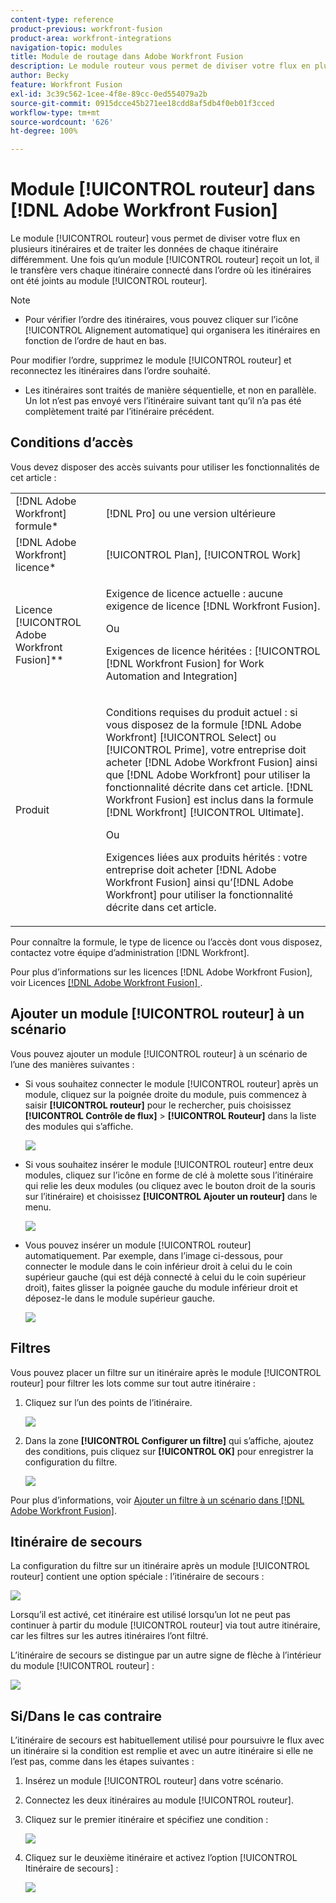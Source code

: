 ```yaml
---
content-type: reference
product-previous: workfront-fusion
product-area: workfront-integrations
navigation-topic: modules
title: Module de routage dans Adobe Workfront Fusion
description: Le module routeur vous permet de diviser votre flux en plusieurs itinéraires et de traiter les données de chaque itinéraire différemment. Une fois qu’un module routeur reçoit un lot, il le transfère vers chaque itinéraire connecté dans l’ordre où les itinéraires ont été joints au module routeur.
author: Becky
feature: Workfront Fusion
exl-id: 3c39c562-1cee-4f8e-89cc-0ed554079a2b
source-git-commit: 0915dcce45b271ee18cdd8af5db4f0eb01f3cced
workflow-type: tm+mt
source-wordcount: '626'
ht-degree: 100%

---
```


# Module [!UICONTROL routeur] dans [!DNL Adobe Workfront Fusion]

Le module [!UICONTROL routeur] vous permet de diviser votre flux en plusieurs itinéraires et de traiter les données de chaque itinéraire différemment. Une fois qu’un module [!UICONTROL routeur] reçoit un lot, il le transfère vers chaque itinéraire connecté dans l’ordre où les itinéraires ont été joints au module [!UICONTROL routeur].

>[!NOTE]
>
>* Pour vérifier l’ordre des itinéraires, vous pouvez cliquer sur l’icône [!UICONTROL Alignement automatique] qui organisera les itinéraires en fonction de l’ordre de haut en bas.
>
>  Pour modifier l’ordre, supprimez le module [!UICONTROL routeur] et reconnectez les itinéraires dans l’ordre souhaité.
>
>* Les itinéraires sont traités de manière séquentielle, et non en parallèle. Un lot n’est pas envoyé vers l’itinéraire suivant tant qu’il n’a pas été complètement traité par l’itinéraire précédent.
>



## Conditions d’accès

Vous devez disposer des accès suivants pour utiliser les fonctionnalités de cet article :

<table style="table-layout:auto">
 <col> 
 <col> 
 <tbody> 
  <tr> 
    <td role="rowheader">[!DNL Adobe Workfront] formule*</td> 
   <td> <p>[!DNL Pro] ou une version ultérieure</p> </td> 
  </tr> 
  <tr data-mc-conditions=""> 
   <td role="rowheader">[!DNL Adobe Workfront] licence*</td> 
   <td> <p>[!UICONTROL Plan], [!UICONTROL Work]</p> </td> 
  </tr> 
  <tr> 
   <td role="rowheader">Licence [!UICONTROL Adobe Workfront Fusion]**</td> 
   <td>
   <p>Exigence de licence actuelle : aucune exigence de licence [!DNL Workfront Fusion].</p>
   <p>Ou</p>
   <p>Exigences de licence héritées : [!UICONTROL [!DNL Workfront Fusion] for Work Automation and Integration] </p>
   </td> 
  </tr> 
  <tr> 
   <td role="rowheader">Produit</td> 
   <td>
   <p>Conditions requises du produit actuel : si vous disposez de la formule [!DNL Adobe Workfront] [!UICONTROL Select] ou [!UICONTROL Prime], votre entreprise doit acheter [!DNL Adobe Workfront Fusion] ainsi que [!DNL Adobe Workfront] pour utiliser la fonctionnalité décrite dans cet article. [!DNL Workfront Fusion] est inclus dans la formule [!DNL Workfront] [!UICONTROL Ultimate].</p>
   <p>Ou</p>
   <p>Exigences liées aux produits hérités : votre entreprise doit acheter [!DNL Adobe Workfront Fusion] ainsi qu’[!DNL Adobe Workfront] pour utiliser la fonctionnalité décrite dans cet article.</p>
   </td> 
  </tr> 
 </tbody> 
</table>

Pour connaître la formule, le type de licence ou l’accès dont vous disposez, contactez votre équipe d’administration [!DNL Workfront].

Pour plus d’informations sur les licences [!DNL Adobe Workfront Fusion], voir Licences [[!DNL Adobe Workfront Fusion] ](../../workfront-fusion/get-started/license-automation-vs-integration.md).

## Ajouter un module [!UICONTROL routeur] à un scénario

Vous pouvez ajouter un module [!UICONTROL routeur] à un scénario de l’une des manières suivantes :

* Si vous souhaitez connecter le module [!UICONTROL routeur] après un module, cliquez sur la poignée droite du module, puis commencez à saisir **[!UICONTROL routeur]** pour le rechercher, puis choisissez **[!UICONTROL Contrôle de flux]** > **[!UICONTROL Routeur]** dans la liste des modules qui s’affiche.

  ![](assets/connect-the-router-350x108.png)

* Si vous souhaitez insérer le module [!UICONTROL routeur] entre deux modules, cliquez sur l’icône en forme de clé à molette sous l’itinéraire qui relie les deux modules (ou cliquez avec le bouton droit de la souris sur l’itinéraire) et choisissez **[!UICONTROL Ajouter un routeur]** dans le menu.

  ![](assets/insert-router-350x191.png)

* Vous pouvez insérer un module [!UICONTROL routeur] automatiquement. Par exemple, dans l’image ci-dessous, pour connecter le module dans le coin inférieur droit à celui du le coin supérieur gauche (qui est déjà connecté à celui du le coin supérieur droit), faites glisser la poignée gauche du module inférieur droit et déposez-le dans le module supérieur gauche.

  ![](assets/insert-router-automatically-350x379.png)

## Filtres

Vous pouvez placer un filtre sur un itinéraire après le module [!UICONTROL routeur] pour filtrer les lots comme sur tout autre itinéraire :

1. Cliquez sur l’un des points de l’itinéraire.

   ![](assets/router-click-a-dot-in-route-350x339.png)

1. Dans la zone **[!UICONTROL Configurer un filtre]** qui s’affiche, ajoutez des conditions, puis cliquez sur **[!UICONTROL OK]** pour enregistrer la configuration du filtre.

   ![](assets/set-up-a-filter-2-350x242.png)

Pour plus d’informations, voir [Ajouter un filtre à un scénario dans  [!DNL Adobe Workfront Fusion]](../../workfront-fusion/scenarios/add-a-filter-to-a-scenario.md).

## Itinéraire de secours

La configuration du filtre sur un itinéraire après un module [!UICONTROL routeur] contient une option spéciale : l’itinéraire de secours :

![](assets/fallback-route-350x260.png)

Lorsqu’il est activé, cet itinéraire est utilisé lorsqu’un lot ne peut pas continuer à partir du module [!UICONTROL routeur] via tout autre itinéraire, car les filtres sur les autres itinéraires l’ont filtré.

L’itinéraire de secours se distingue par un autre signe de flèche à l’intérieur du module [!UICONTROL routeur] :

![](assets/arrow-sign-in-router-module-350x361.png)

## Si/Dans le cas contraire

L’itinéraire de secours est habituellement utilisé pour poursuivre le flux avec un itinéraire si la condition est remplie et avec un autre itinéraire si elle ne l’est pas, comme dans les étapes suivantes :

1. Insérez un module [!UICONTROL routeur] dans votre scénario.
1. Connectez les deux itinéraires au module [!UICONTROL routeur].
1. Cliquez sur le premier itinéraire et spécifiez une condition :

   ![](assets/set-up-a-filter-2-350x242.png)

1. Cliquez sur le deuxième itinéraire et activez l’option [!UICONTROL Itinéraire de secours] :

   ![](assets/enable-fallback-route-option-350x238.png)

